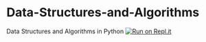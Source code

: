 # Data-Structures-and-Algorithms
Data Structures and Algorithms in Python
[![Run on Repl.it](https://repl.it/badge/github/theja-m/Data-Structures-and-Algorithms)](https://repl.it/github/theja-m/Data-Structures-and-Algorithms)